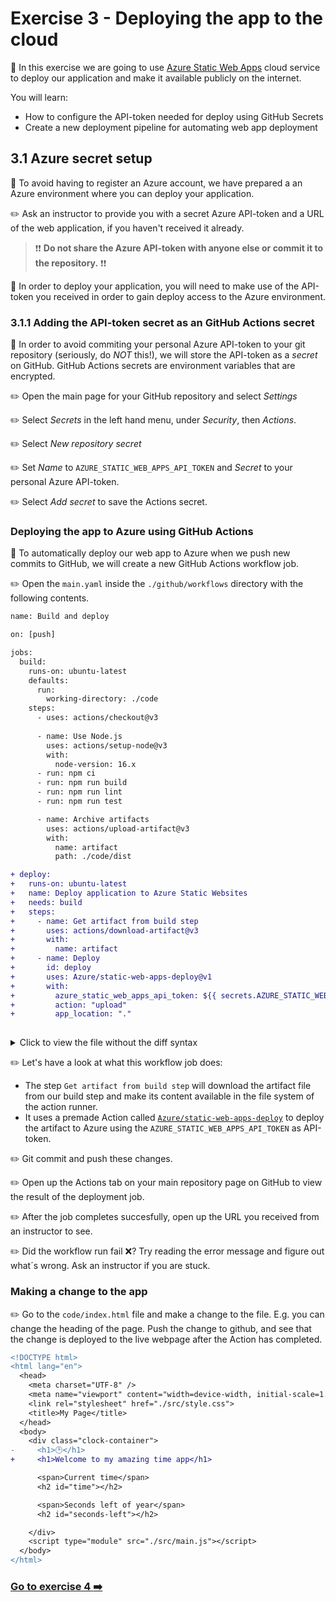 # Exercise 3 - Deploying the app to the cloud

:book: In this exercise we are going to use [Azure Static Web Apps](https://azure.microsoft.com/en-us/products/app-service/static) cloud service to deploy our application and make it available publicly on the internet.

You will learn:
- How to configure the API-token needed for deploy using GitHub Secrets
- Create a new deployment pipeline for automating web app deployment
  
## 3.1 Azure secret setup

:book: To avoid having to register an Azure account, we have prepared a an Azure environment where you can deploy your application.

:pencil2: Ask an instructor to provide you with a secret Azure API-token and a URL of the web application, if you haven't received it already.

> :exclamation::exclamation: **Do not share the Azure API-token with anyone else or commit it to the repository.**  :exclamation::exclamation:

 :book: In order to deploy your application, you will need to make use of the API-token you received in order to gain deploy access to the Azure environment.

### 3.1.1 Adding the API-token secret as an GitHub Actions secret

:book: In order to avoid commiting your personal Azure API-token to your git repository (seriously, do _NOT_ this!), we will store the API-token as a _secret_ on GitHub. GitHub Actions secrets are environment variables that are encrypted.

:pencil2: Open the main page for your GitHub repository and select _Settings_

:pencil2: Select _Secrets_ in the left hand menu, under _Security_, then _Actions_.

:pencil2: Select _New repository secret_

:pencil2: Set _Name_ to `AZURE_STATIC_WEB_APPS_API_TOKEN` and _Secret_ to your personal Azure API-token.

:pencil2: Select _Add secret_ to save the Actions secret.

### Deploying the app to Azure using GitHub Actions

:book: To automatically deploy our web app to Azure when we push new commits to GitHub, we will create a new GitHub Actions workflow job.


:pencil2: Open the `main.yaml` inside the `./github/workflows` directory with the following contents. 

```diff
name: Build and deploy

on: [push]

jobs:
  build:
    runs-on: ubuntu-latest
    defaults:
      run:
        working-directory: ./code
    steps:
      - uses: actions/checkout@v3
      
      - name: Use Node.js
        uses: actions/setup-node@v3
        with:
          node-version: 16.x
      - run: npm ci
      - run: npm run build
      - run: npm run lint
      - run: npm run test

      - name: Archive artifacts
        uses: actions/upload-artifact@v3
        with:
          name: artifact
          path: ./code/dist

+ deploy:
+   runs-on: ubuntu-latest
+   name: Deploy application to Azure Static Websites
+   needs: build
+   steps:
+     - name: Get artifact from build step
+       uses: actions/download-artifact@v3
+       with:
+         name: artifact
+     - name: Deploy
+       id: deploy
+       uses: Azure/static-web-apps-deploy@v1
+       with:
+         azure_static_web_apps_api_token: ${{ secrets.AZURE_STATIC_WEB_APPS_API_TOKEN }}
+         action: "upload"
+         app_location: "." 
      
```

<details>
<summary>Click to view the file without the diff syntax</summary>

```yaml
name: Build and deploy

on: [push]

jobs:
  build:
    runs-on: ubuntu-latest
    defaults:
      run:
        working-directory: ./code
    steps:
      - uses: actions/checkout@v3
      
      - name: Use Node.js
        uses: actions/setup-node@v3
        with:
          node-version: 16.x
      - run: npm ci
      - run: npm run build
      - run: npm run lint
      - run: npm run test

      - name: Archive artifacts
        uses: actions/upload-artifact@v3
        with:
          name: artifact
          path: ./code/dist

  deploy:
    runs-on: ubuntu-latest
    name: Deploy application to Azure Static Websites
    needs: build
    steps:
      - name: Get artifact from build step
        uses: actions/download-artifact@v3
        with:
          name: artifact
      - name: Deploy
        id: deploy
        uses: Azure/static-web-apps-deploy@v1
        with:
          azure_static_web_apps_api_token: ${{ secrets.AZURE_STATIC_WEB_APPS_API_TOKEN }}
          action: "upload"
          app_location: "." 
```
</details>

:pencil2: Let's have a look at what this workflow job does:
- The step `Get artifact from build step` will download the artifact file from our build step and make its content available in the file system of the action runner.
- It uses a premade Action called [`Azure/static-web-apps-deploy`](https://learn.microsoft.com/nb-no/azure/static-web-apps/build-configuration?tabs=github-actions#build-and-deploy) to deploy the artifact to Azure using the `AZURE_STATIC_WEB_APPS_API_TOKEN` as API-token.

:pencil2: Git commit and push these changes.

:pencil2: Open up the Actions tab on your main repository page on GitHub to view the result of the deployment job.

:pencil2: After the job completes succesfully, open up the URL you received from an instructor to see.

:pencil2: Did the workflow run fail :x:?  Try reading the error message and figure out what´s wrong. Ask an instructor if you are stuck.

### Making a change to the app

:pencil2: Go to the `code/index.html` file and make a change to the file. E.g. you can change the heading of the page. Push the change to github, and see that the change is deployed to the live webpage after the Action has completed.

```diff
<!DOCTYPE html>
<html lang="en">
  <head>
    <meta charset="UTF-8" />
    <meta name="viewport" content="width=device-width, initial-scale=1.0" />
    <link rel="stylesheet" href="./src/style.css">
    <title>My Page</title>
  </head>
  <body>
    <div class="clock-container">
-     <h1>🕑</h1>
+     <h1>Welcome to my amazing time app</h1>

      <span>Current time</span>
      <h2 id="time"></h2>

      <span>Seconds left of year</span>
      <h2 id="seconds-left"></h2>

    </div>
    <script type="module" src="./src/main.js"></script>
  </body>
</html>
```


### [Go to exercise 4 :arrow_right:](../exercise-4/README.md)
